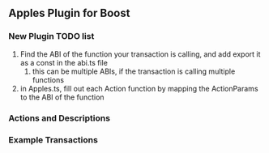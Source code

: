 ## Apples Plugin for Boost

### New Plugin TODO list

1.  Find the ABI of the function your transaction is calling, and add export it as a const in the abi.ts file
    1.  this can be multiple ABIs, if the transaction is calling multiple functions
2.  in Apples.ts, fill out each Action function by mapping the ActionParams to the ABI of the function



### Actions and Descriptions



### Example Transactions